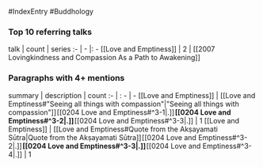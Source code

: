 #IndexEntry #Buddhology

### Top 10 referring talks
talk | count | series
:- | - |: -
[[Love and Emptiness]] | 2 | [[2007 Lovingkindness and Compassion As a Path to Awakening]]

### Paragraphs with 4+ mentions
summary | description | count
:- | : - | -
[[Love and Emptiness]] | [[Love and Emptiness#"Seeing all things with compassion"\|"Seeing all things with compassion"]] [[0204 Love and Emptiness#^3-1\|.]] **[[0204 Love and Emptiness#^3-2\|.]]** [[0204 Love and Emptiness#^3-3\|.]] | 1
[[Love and Emptiness]] | [[Love and Emptiness#Quote from the Akṣayamati Sūtra\|Quote from the Akṣayamati Sūtra]] [[0204 Love and Emptiness#^3-2\|.]] **[[0204 Love and Emptiness#^3-3\|.]]** [[0204 Love and Emptiness#^3-4\|.]] | 1

